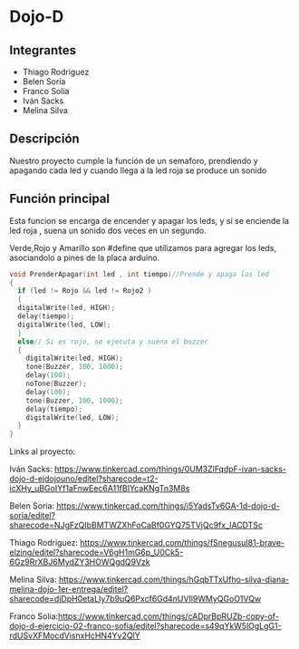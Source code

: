 # Dojo-D
## Integrantes 
- Thiago Rodriguez
- Belen Soria
- Franco Solia
- Iván Sacks
- Melina Silva

## Descripción
Nuestro proyecto cumple la función de un semaforo, prendiendo y apagando cada led y cuando llega a la led roja se produce un sonido

## Función principal
Esta funcion se encarga de encender y apagar los leds, y si se enciende la led roja , suena un sonido dos veces en un segundo.

Verde,Rojo y Amarillo son #define que utilizamos para agregar los leds, asociandolo a pines de la placa arduino.

~~~ C (lenguaje en el que esta escrito)
void PrenderApagar(int led , int tiempo)//Prende y apaga las led
{
  if (led != Rojo && led != Rojo2 )
  {
  digitalWrite(led, HIGH);
  delay(tiempo);
  digitalWrite(led, LOW); 
  }
  else// Si es rojo, se ejecuta y suena el buzzer
  {
    digitalWrite(led, HIGH);
    tone(Buzzer, 100, 1000);
    delay(100);
    noTone(Buzzer);
    delay(100);
    tone(Buzzer, 100, 1000);
    delay(tiempo);
    digitalWrite(led, LOW); 
  }
}

~~~
  Links al proyecto:
  
  Iván Sacks: https://www.tinkercad.com/things/0UM3ZlFqdpF-ivan-sacks-dojo-d-ejdojouno/editel?sharecode=t2-icXHy_uBGoIYf1aFnwEec6A11fBIYcaKNgTn3M8s
  
  Belen Soria: https://www.tinkercad.com/things/i5YadsTv6GA-1d-dojo-d-soria/editel?sharecode=NJgFzQIbBMTWZXhFoCaBf0GYQ75TVjQc9fx_lACDTSc
  
  Thiago Rodriguez: https://www.tinkercad.com/things/fSnegusuI81-brave-elzing/editel?sharecode=V6gH1mG6p_U0Ck5-6Gz9RrXBJ6MydZY3HOWQgdQ9Vzk
  
  Melina Silva: https://www.tinkercad.com/things/hGqbTTxUfho-silva-diana-melina-dojo-1er-entrega/editel?sharecode=diDpH0etaLIy7b9uQ6Pxcf6Gd4nUVIl9WMyQGoO1VQw
  
  Franco Solia:https://www.tinkercad.com/things/cADprBpRUZb-copy-of-dojo-d-ejercicio-02-franco-sofia/editel?sharecode=s49qYkW5lOgLgG1-rdUSvXFMocdVisnxHcHN4Yv2QlY
